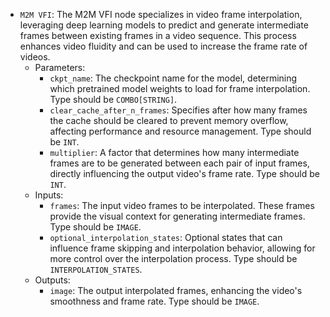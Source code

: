 - `M2M VFI`: The M2M VFI node specializes in video frame interpolation, leveraging deep learning models to predict and generate intermediate frames between existing frames in a video sequence. This process enhances video fluidity and can be used to increase the frame rate of videos.
    - Parameters:
        - `ckpt_name`: The checkpoint name for the model, determining which pretrained model weights to load for frame interpolation. Type should be `COMBO[STRING]`.
        - `clear_cache_after_n_frames`: Specifies after how many frames the cache should be cleared to prevent memory overflow, affecting performance and resource management. Type should be `INT`.
        - `multiplier`: A factor that determines how many intermediate frames are to be generated between each pair of input frames, directly influencing the output video's frame rate. Type should be `INT`.
    - Inputs:
        - `frames`: The input video frames to be interpolated. These frames provide the visual context for generating intermediate frames. Type should be `IMAGE`.
        - `optional_interpolation_states`: Optional states that can influence frame skipping and interpolation behavior, allowing for more control over the interpolation process. Type should be `INTERPOLATION_STATES`.
    - Outputs:
        - `image`: The output interpolated frames, enhancing the video's smoothness and frame rate. Type should be `IMAGE`.
